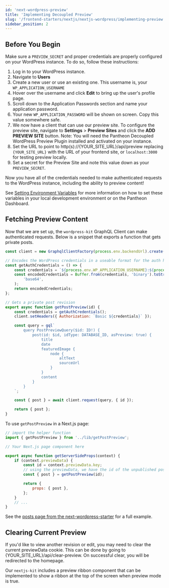 ```yaml
---
id: 'next-wordpress-preview'
title: 'Implementing Decoupled Preview'
slug: '/frontend-starters/nextjs/nextjs-wordpress/implementing-preview'
sidebar_position: 2
---
```


## Before You Begin

Make sure a `PREVIEW_SECRET` and proper credentials are properly configured on
your WordPress instance. To do so, follow these instructions:

1. Log in to your WordPress instance.
1. Navigate to **Users**
1. Create a new user or use an existing one. This username is, your
   `WP_APPLICATION_USERNAME`
1. Hover over the username and click **Edit** to bring up the user's profile
   page.
1. Scroll down to the Application Passwords section and name your application
   password.
1. Your new `WP_APPLICATION_PASSWORD` will be shown on screen. Copy this value
   somewhere safe.
1. We now have a client that can use our preview site. To configure the preview
   site, navigate to **Settings** > **Preview Sites** and click the **ADD
   PREVIEW SITE** button. Note: You will need the Pantheon Decoupled WordPress
   Preview Plugin installed and activated on your instance.
1. Set the URL to point to http(s)://{YOUR_SITE_URL}/api/preview replacing
   `{YOUR_SITE_URL}` with the URL of your frontend site, or `localhost:3000` for
   testing preview locally.
1. Set a secret for the Preview Site and note this value down as your
   `PREVIEW_SECRET`.

Now you have all of the credentials needed to make authenticated requests to the
WordPress instance, including the ability to preview content!

See [Setting Environment Variables](./setting-environment-variables.md) for more
information on how to set these variables in your local development environment
or on the Pantheon Dashboard.

## Fetching Preview Content

Now that we are set up, the `wordpress-kit` GraphQL Client can make
authenticated requests. Below is a snippet that exports a function that gets
private posts.

```js
const client = new GraphqlClientFactory(process.env.backendUrl).create();

// Encodes the WordPress credentials in a useable format for the auth header
const getAuthCredentials = () => {
	const credentials = `${process.env.WP_APPLICATION_USERNAME}:${process.env.WP_APPLICATION_PASSWORD}`;
	const encodedCredentials = Buffer.from(credentials, 'binary').toString(
		'base64',
	);
	return encodedCredentials;
};

// Gets a private post revision
export async function getPostPreview(id) {
	const credentials = getAuthCredentials();
	client.setHeaders({ Authorization: `Basic ${credentials}` });

	const query = gql`
		query PostPreviewQuery($id: ID!) {
			post(id: $id, idType: DATABASE_ID, asPreview: true) {
				title
				date
				featuredImage {
					node {
						altText
						sourceUrl
					}
				}
				content
			}
		}
	`;

	const { post } = await client.request(query, { id });

	return { post };
}
```

To use `getPostPreview` in a Next.js page:

```js
// import the helper function
import { getPostPreview } from '../lib/getPostPreview';

// Your Next.js page component here

export async function getServerSideProps(context) {
	if (context.previewData) {
		const id = context.previewData.key;
		// using the previewData, we have the id of the unpublished post
		const { post } = getPostPreview(id);

		return {
			props: { post },
		};
	}
	// ...
}
```

See the
[posts page from the next-wordpress-starter](https://github.com/pantheon-systems/decoupled-kit-js/blob/canary/starters/next-wordpress-starter/pages/posts/%5B...slug%5D.jsx#L44)
for a full example.

## Clearing Current Preview

If you'd like to view another revision or edit, you may need to clear the
current previewData cookie. This can be done by going to
{YOUR_SITE_URL}/api/clear-preview. On successful clear, you will be redirected
to the homepage.

Our `nextjs-kit` includes a preview ribbon component that can be implemented to
show a ribbon at the top of the screen when preview mode is true.
